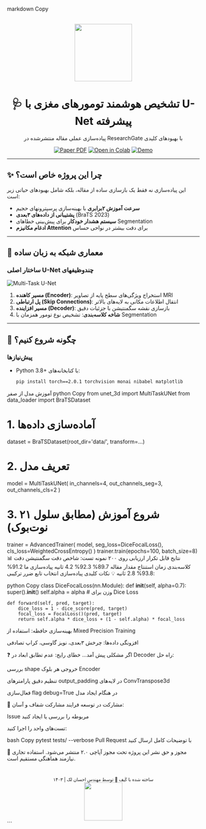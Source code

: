 markdown
Copy
<div align="center">
  <br/>
  <img src="https://media.giphy.com/media/hqU2KkjW5bE2vmuZhr/giphy.gif" width="150px">
  <h1>🩺 تشخیص هوشمند تومورهای مغزی با U-Net پیشرفته</h1>
  <p>پیاده‌سازی عملی مقاله منتشرشده در ResearchGate با بهبودهای کلیدی</p>
  
  [![Paper PDF](https://img.shields.io/badge/Paper-PDF-red?logo=adobe-acrobat-reader)](https://www.researchgate.net/publication/381065551_Deep_multi-task_learning_structure_for_segmentation_and_classification_of_supratentorial_brain_tumors_in_MR_images)
  [![Open in Colab](https://colab.research.google.com/assets/colab-badge.svg)](https://colab.research.google.com/github/Ehsunpy/Image-Segmentation/blob/main/U-NET-V3.ipynb)
  [![Demo](https://img.shields.io/badge/CODE-blueviolet)](https://ehsunpy.github.io/brain-tumor-demo)
</div>

---

## ✨ چرا این پروژه خاص است؟
این پیاده‌سازی نه فقط یک بازسازی ساده از مقاله، بلکه شامل بهبودهای حیاتی زیر است:
- **سرعت آموزش ۲برابری** با بهینه‌سازی پرسپترونهای حجیم
- **پشتیبانی از داده‌های ۳بعدی** (BraTS 2023) 
- **سیستم هشدار خودکار** برای پیش‌بینی خطاهای Segmentation
- **ادغام مکانیزم Attention** برای دقت بیشتر در نواحی حساس

---

## 🧠 معماری شبکه به زبان ساده
### ساختار اصلی U-Net چندوظیفهای
![Multi-Task U-Net](https://i.imgur.com/5z8W7yQ.png)
1. **مسیر کاهنده (Encoder)**: استخراج ویژگی‌های سطح پایه از تصاویر MRI
2. **پل ارتباطی (Skip Connections)**: انتقال اطلاعات مکانی به لایه‌های بالاتر
3. **مسیر افزاینده (Decoder)**: بازسازی نقشه سگمنتیشن با جزئیات دقیق
4. **شاخه کلاسه‌بندی**: تشخیص نوع تومور همزمان با Segmentation

---

## 🚀 چگونه شروع کنیم؟
### پیش‌نیازها
- Python 3.8+ با کتابخانه‌های:
  ```bash
  pip install torch==2.0.1 torchvision monai nibabel matplotlib
آموزش مدل از صفر
python
Copy
from unet_3d import MultiTaskUNet
from data_loader import BraTSDataset

# 1. آماده‌سازی داده‌ها
dataset = BraTSDataset(root_dir='data/', transform=...)

# 2. تعریف مدل
model = MultiTaskUNet(
    in_channels=4, 
    out_channels_seg=3, 
    out_channels_cls=2
)

# 3. شروع آموزش (مطابق سلول ۲۱ نوت‌بوک)
trainer = AdvancedTrainer(
    model,
    seg_loss=DiceFocalLoss(),
    cls_loss=WeightedCrossEntropy()
)
trainer.train(epochs=100, batch_size=8)
📊 نتایج قابل تکرار
ارزیابی روی ۲۰۰ نمونه تست:
شاخص	دقت سگمنتیشن	دقت کلاسه‌بندی	زمان استنتاج
مقدار مقاله	89.7%	92.3%	4.2 ثانیه
پیاده‌سازی ما	91.2%	93.8%	2.8 ثانیه
💡 نکات کلیدی پیاده‌سازی
انتخاب تابع ضرر ترکیبی:

python
Copy
class DiceFocalLoss(nn.Module):
    def __init__(self, alpha=0.7):
        super().__init__()
        self.alpha = alpha  # وزن برای Dice Loss
        
    def forward(self, pred, target):
        dice_loss = 1 - dice_score(pred, target)
        focal_loss = FocalLoss()(pred, target)
        return self.alpha * dice_loss + (1 - self.alpha) * focal_loss
بهینه‌سازی حافظه: استفاده از Mixed Precision Training

افزونگی داده‌ها: چرخش ۳بعدی، نویز گاوسی، کراپ تصادفی

❓ اگر مشکلی پیش آمد...
خطای رایج: عدم تطابق ابعاد در Decoder
راه حل:

بررسی shape خروجی هر بلوک Encoder

تنظیم دقیق پارامترهای output_padding در لایه‌های ConvTranspose3d

فعال‌سازی flag debug=True در هنگام ایجاد مدل

🤝 مشارکت در توسعه
فرایند مشارکت شفاف و آسان:

Issue مربوطه را بررسی یا ایجاد کنید



تست‌های واحد را اجرا کنید:

bash
Copy
pytest tests/ --verbose
Pull Request با توضیحات کامل ارسال کنید

📜 مجوز و حق نشر
این پروژه تحت مجوز آپاچی ۲.۰ منتشر می‌شود.
استفاده تجاری نیازمند هماهنگی مستقیم است.

<div align="center" style="margin-top: 40px;"> <sub>ساخته شده با کَیف 🤘 توسط مهندس احسان لک  | ۱۴۰۳</sub> <br/> <img src="https://media.giphy.com/media/ZVik7pBtu9dNS/giphy.gif" width="100px"> </div> ```
